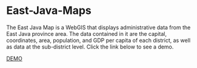 # East-Java-Maps
The East Java Map is a WebGIS that displays administrative data from the East Java province area. The data contained in it are the capital, coordinates, area, population, and GDP per capita of each district, as well as data at the sub-district level. Click the link below to see a demo.

<a href="https://mohammadrizala.github.io/East-Java-Maps/">DEMO</a>

